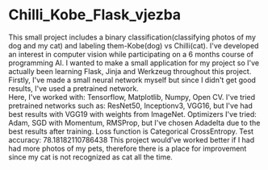 # Chilli_Kobe_Flask_vjezba

This small project includes a binary classification(classifying photos of my dog and my cat) and labeling them-Kobe(dog) vs Chilli(cat). I've developed an interest in computer vision while participating on a 6 months course of programming AI. I wanted to make a small application for my project so I've actually been learning Flask, Jinja and Werkzeug throughout this project. Firstly, I've made a small neural network myself but since I didn't get good results, I've used a pretrained network.	
	Here, I've worked with: Tensorflow, Matplotlib, Numpy, Open CV.
	I've tried pretrained networks such as: ResNet50, Inceptionv3, VGG16, but I've had best results with VGG19 with weights from ImageNet.
	Optimizers I've tried: Adam, SGD with Momentum, RMSProp, but I've chosen Adadelta due to the best results after training.
	Loss function is Categorical CrossEntropy.
	Test accuracy: 78.18182110786438
	This project would've worked better if I had had more photos of my pets, therefore there is a place for improvement since my cat is not recognized as cat all the time.
